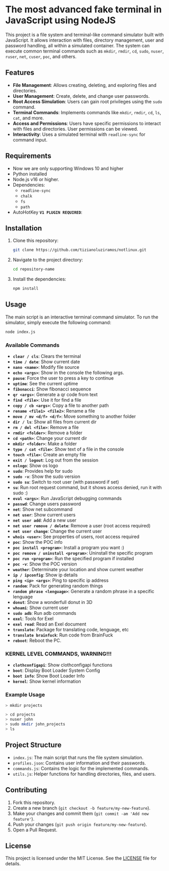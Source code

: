 
# The most advanced fake terminal in JavaScript using NodeJS

This project is a file system and terminal-like command simulator built with JavaScript. It allows interaction with files, directory management, user and password handling, all within a simulated container. The system can execute common terminal commands such as `mkdir`, `rmdir`, `cd`, `sudo`, `nuser`, `ruser`, `net`, `cuser`, `poc`, and others.

## Features

- **File Management**: Allows creating, deleting, and exploring files and directories.
- **User Management**: Create, delete, and change user passwords.
- **Root Access Simulation**: Users can gain root privileges using the `sudo` command.
- **Terminal Commands**: Implements commands like `mkdir`, `rmdir`, `cd`, `ls`, `cat`, and more.
- **Access and Permissions**: Users have specific permissions to interact with files and directories. User permissions can be viewed.
- **Interactivity**: Uses a simulated terminal with `readline-sync` for command input.

## Requirements

- Now we are only supporting Windows 10 and higher
- Python installed
- Node.js v16 or higher.
- Dependencies:
  - `readline-sync`
  - `chalk`
  - `fs`
  - `path`
- AutoHotKey **`V1 PLUGIN REQUIRED`**: 

## Installation

1. Clone this repository:

   ```bash
   git clone https://github.com/tizianoluziramos/notlinux.git
   ```

2. Navigate to the project directory:

   ```bash
   cd repository-name

   ```
3. Install the dependencies:

   ```bash
   npm install
   ```

## Usage

The main script is an interactive terminal command simulator. To run the simulator, simply execute the following command:

```bash
node index.js
```

### Available Commands

- **`clear / cls`**: Clears the terminal 
- **`time / date`**: Show current date
- **`nano <name>`**: Modify file source
- **`echo <args>`**: Show in the console the following args.
- **`pause`**: Force the user to press a key to continue
- **`uptime`**: See the current uptime
- **`fibonacci`**: Show fibonacci sequence
- **`qr <args>`**: Generate a qr code from text
- **`find <file>`**: Use it for find a file
- **`copy / cb <args>`**: Copy a file to another path
- **`rename <file1> <file2>`**: Rename a file
- **`move / mv <d/f> <d/f>`**: Move something to another folder
- **`dir / ls`**: Show all files from current dir
- **`rm / del <file>`**: Remove a file
- **`rmdir <folder>`**: Remove a folder
- **`cd <path>`**: Change your current dir
- **`mkdir <folder>`**: Make a folder
- **`type / cat <file>`**: Show text of a file in the console
- **`touch <file>`**: Create an empty file
- **`exit / logout`**: Log out from the session
- **`oslogo`**: Show os logo
- **`sudo`**: Provides help for sudo
- **`sudo -v`**: Show the sudo version
- **`sudo su`**: Switch to root user (with password if set)
- **`su`**: Run root request command, but it shows access denied, run it with sudo :)
- **`eval <args>`**: Run JavaScript debugging commands
- **`passwd`**: Change users password
- **`net`**: Show net subcommand
- **`net user`**: Show current users
- **`net user add`**: Add a new user  
- **`net user remove / delete`**: Remove a user (root access required)          
- **`net user change`**: Change the current user
- **`whois <user>`**: See properties of users, root access required
- **`poc`**: Show the POC info
- **`poc install <program>`**: Install a program you want :)
- **`poc remove / uninstall <program>`**: Uninstall the specific program
- **`poc run <program>`**: Run the specified program if installed
- **`poc -v`**: Show the POC version
- **`weather`**: Determinate your location and show current weather
- **`ip / ipconfig`**: Show ip details
- **`ping <ip> <args>`**: Ping to specific ip address
- **`random`**: Pack for generating random things
- **`random phrase <lenguage>`**: Generate a random phrase in a specific lenguage
- **`donut`**: Show a wonderfull donut in 3D   
- **`whoami`**: Show current user
- **`sudo adb`**: Run adb commands
- **`exel`**: Tools for Exel
- **`exel read`**: Read an Exel document
- **`translate`**: Package for translating code, lenguage, etc
- **`translate brainfuck`**: Run code from BrainFuck
- **`reboot`**: Reboot the PC.    

### KERNEL LEVEL COMMANDS, WARNING!!!
- **`clothconfigapi`**: Show clothconfigapi functions   
- **`boot`**: Display Boot Loader System Config
- **`boot info`**: Show Boot Loader Info
- **`kernel`**: Show kernel information  

### Example Usage

```bash
> mkdir projects

> cd projects
> nuser john
> sudo mkdir john_projects
> ls
```

## Project Structure

- `index.js`: The main script that runs the file system simulation.
- `profiles.json`: Contains user information and their passwords.
- `commands.js`: Contains the logic for the implemented commands.
- `utils.js`: Helper functions for handling directories, files, and users.

## Contributing

1. Fork this repository.
2. Create a new branch (`git checkout -b feature/my-new-feature`).
3. Make your changes and commit them (`git commit -am 'Add new feature'`).
4. Push your changes (`git push origin feature/my-new-feature`).
5. Open a Pull Request.

## License

This project is licensed under the MIT License. See the [LICENSE](LICENSE) file for details.
